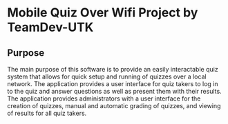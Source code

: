 # Mobile Quiz Over Wifi Project by TeamDev-UTK
## Purpose

The main purpose of this software is to provide an easily interactable quiz system that allows for quick setup and running of quizzes over a local network. The application provides a user interface for quiz takers to log in to the quiz and answer questions as well as present them with their results. The application provides administrators with a user interface for the creation of quizzes, manual and automatic grading of quizzes, and viewing of results for all quiz takers.
